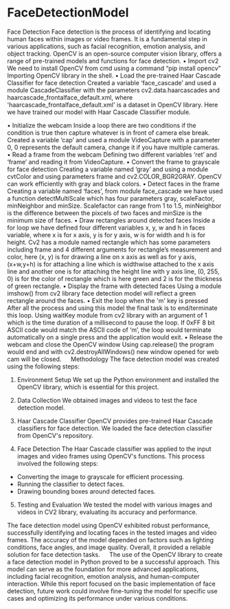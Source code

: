 # FaceDetectionModel
Face Detection
Face detection is the process of identifying and locating human faces within images or video frames. It is a fundamental step in various applications, such as facial recognition, emotion analysis, and object tracking. OpenCV is  an open-source computer vision library, offers a range of pre-trained models and functions for face detection.
•	Import cv2
We need to install OpenCV from cmd using a command 
“pip install opencv”
Importing OpenCV library in the shell.
•	Load the pre-trained Haar Cascade Classifier for face detection
Created a variable ‘face_cascade’ and used a module CascadeClassifier with the parameters cv2.data.haarcascades  and  haarcascade_frontalface_default.xml, where 'haarcascade_frontalface_default.xml' is a dataset in OpenCV library. Here we have trained our model with Haar Cascade Classifier module.

•	Initialize the webcam
Inside a loop there are two conditions if the condition is true then capture whatever is in front of camera else break.
Created a variable ‘cap’ and used a module VideoCapture with a parameter 0, 0 represents the default camera, change it if you have multiple cameras.
•	Read a frame from the webcam
Defining two different variables ‘ret’ and ‘frame’ and reading it from VideoCapture.
•	Convert the frame to grayscale for face detection
Creating a variable named ‘gray’ and using a module cvtColor and using parameters frame and cv2.COLOR_BGR2GRAY. OpenCV can work efficiently with gray and black colors.
•	Detect faces in the frame
Creating a variable named ‘faces’, from module face_cascade we have used a function detectMultiScale which has four parameters gray, scaleFactor, minNeighbor and minSize.
Scalefactor can range from 1 to 1.5, minNeighbor is the difference between the pixcels of two faces and minSize is the minimum size of faces.
•	Draw rectangles around detected faces
Inside a for loop we have defined four different variables x, y, w and h in faces variable, where x is for x axis, y is for y axis, w is for width and h is for height.
 Cv2 has a module named rectangle which has some parameters including frame and 4 different arguments for rectangle’s measurement and color, here (x, y)  is for drawing a line on x axis as well as for y axis, (x+w,y+h) is for attaching a line which is widthwise attached to the x axis line and another one is for attaching the height line with y axis line, (0, 255, 0) is for the color of rectangle which is here green and 2 is for the thickness of green rectangle.
•	Display the frame with detected faces
Using a module imshow() from cv2 library face detection model will reflect a green rectangle around the faces.
•	Exit the loop when the 'm' key is pressed
After all the process and using this model the final task is to end/terminate this loop. Using waitKey module from cv2 library with an argument of 1 which is the time duration of a millisecond to pause the loop. If 0xFF 8 bit ASCII code would match the ASCII code of ‘m’, the loop would terminate automatically on a single press and the application would exit.
•	Release the webcam and close the OpenCV window
Using cap.release() the program would end and with cv2.destroyAllWindows() new window opened  for web cam will be closed.
 
Methodology
The face detection model was created using the following steps:
1.	Environment Setup
We set up the Python environment and installed the OpenCV library, which is essential for this project.

2.	Data Collection
We obtained images and videos to test the face detection model.

3.	Haar Cascade Classifier
OpenCV provides pre-trained Haar Cascade classifiers for face detection. We loaded the face detection classifier from OpenCV's repository.

4.	Face Detection
The Haar Cascade classifier was applied to the input images and video frames using OpenCV's functions. This process involved the following steps:
   - Converting the image to grayscale for efficient processing.
   - Running the classifier to detect faces.
   - Drawing bounding boxes around detected faces.

5.	Testing and Evaluation
 We tested the model with various images and videos in CV2 library, evaluating its accuracy and performance.

The face detection model using OpenCV exhibited robust performance, successfully identifying and locating faces in the tested images and video frames. The accuracy of the model depended on factors such as lighting conditions, face angles, and image quality. Overall, it provided a reliable solution for face detection tasks.
 
The use of the OpenCV library to create a face detection model in Python proved to be a successful approach. This model can serve as the foundation for more advanced applications, including facial recognition, emotion analysis, and human-computer interaction. While this report focused on the basic implementation of face detection, future work could involve fine-tuning the model for specific use cases and optimizing its performance under various conditions.


